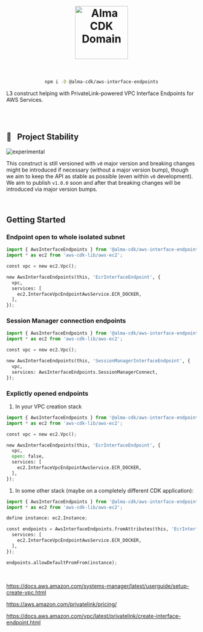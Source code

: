 <div align="center">
	<br/>
	<br/>
  <h1>
	<img height="140" src="assets/alma-cdk-aws-interface-endpoints.svg" alt="Alma CDK Domain" />
  <br/>
  <br/>
  </h1>

```sh
npm i -D @alma-cdk/aws-interface-endpoints
```

  <div align="left">

L3 construct helping with PrivateLink-powered VPC Interface Endpoints for AWS Services.

  </div>
  <br/>
</div><br/>

## 🚧   Project Stability

![experimental](https://img.shields.io/badge/stability-experimental-yellow)

This construct is still versioned with `v0` major version and breaking changes might be introduced if necessary (without a major version bump), though we aim to keep the API as stable as possible (even within `v0` development). We aim to publish `v1.0.0` soon and after that breaking changes will be introduced via major version bumps.

<br/>

## Getting Started

### Endpoint open to whole isolated subnet

```python
import { AwsInterfaceEndpoints } from '@alma-cdk/aws-interface-endpoints';
import * as ec2 from 'aws-cdk-lib/aws-ec2';
```

```python
const vpc = new ec2.Vpc();

new AwsInterfaceEndpoints(this, 'EcrInterfaceEndpoint', {
  vpc,
  services: [
    ec2.InterfaceVpcEndpointAwsService.ECR_DOCKER,
  ],
});
```

### Session Manager connection endpoints

```python
import { AwsInterfaceEndpoints } from '@alma-cdk/aws-interface-endpoints';
import * as ec2 from 'aws-cdk-lib/aws-ec2';
```

```python
const vpc = new ec2.Vpc();

new AwsInterfaceEndpoints(this, 'SessionManagerInterfaceEndpoint', {
  vpc,
  services: AwsInterfaceEndpoints.SessionManagerConnect,
});
```

### Explictly opened endpoints

1. In your VPC creation stack

```python
import { AwsInterfaceEndpoints } from '@alma-cdk/aws-interface-endpoints';
import * as ec2 from 'aws-cdk-lib/aws-ec2';
```

```python
const vpc = new ec2.Vpc();

new AwsInterfaceEndpoints(this, 'EcrInterfaceEndpoint', {
  vpc,
  open: false,
  services: [
    ec2.InterfaceVpcEndpointAwsService.ECR_DOCKER,
  ],
});
```

1. In some other stack (maybe on a completely different CDK application):

```python
import { AwsInterfaceEndpoints } from '@alma-cdk/aws-interface-endpoints';
import * as ec2 from 'aws-cdk-lib/aws-ec2';
```

```python
define instance: ec2.Instance;

const endpoints = AwsInterfaceEndpoints.fromAttributes(this, 'EcrInterfaceEndpoint', {
  services: [
    ec2.InterfaceVpcEndpointAwsService.ECR_DOCKER,
  ],
});

endpoints.allowDefaultPromFrom(instance);
```

<br/>

https://docs.aws.amazon.com/systems-manager/latest/userguide/setup-create-vpc.html

https://aws.amazon.com/privatelink/pricing/

https://docs.aws.amazon.com/vpc/latest/privatelink/create-interface-endpoint.html
